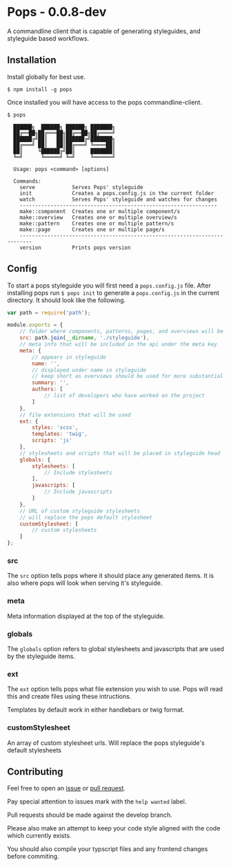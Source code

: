 # Pops - 0.0.8-dev

A commandline client that is capable of generating styleguides, and styleguide
based workflows.

## Installation

Install globally for best use.

    $ npm install -g pops

Once installed you will have access to the pops commandline-client.

    $ pops

      ██████╗  ██████╗ ██████╗ ███████╗
      ██╔══██╗██╔═══██╗██╔══██╗██╔════╝
      ██████╔╝██║   ██║██████╔╝███████╗
      ██╔═══╝ ██║   ██║██╔═══╝ ╚════██║
      ██║     ╚██████╔╝██║     ███████║
      ╚═╝      ╚═════╝ ╚═╝     ╚══════╝

      Usage: pops <command> [options]

      Commands:
        serve            Serves Pops' styleguide
        init             Creates a pops.config.js in the current folder
        watch            Serves Pops' styleguide and watches for changes
        ----------------------------------------------------------------
        make::component  Creates one or multiple component/s
        make::overview   Creates one or multiple overview/s
        make::pattern    Creates one or multiple pattern/s
        make::page       Creates one or multiple page/s
        --------------------------------------------------------------------------
        version          Prints pops version

## Config

To start a pops styleguide you will first need a `pops.config.js` file.
After installing pops run `$ pops init` to generate a `pops.config.js` in the current
directory. It should look like the following.

```javascript
var path = require('path');

module.exports = {
    // folder where components, patterns, pages, and overviews will be placed
    src: path.join(__dirname, './styleguide'),
    // meta info that will be included in the api under the meta key
    meta: {
        // appears in styleguide
        name: '',
        // displayed under name in styleguide
        // keep short as overviews should be used for more substantial info
        summary: '',
        authors: [
            // list of developers who have worked on the project
        ]
    },
    // file extensions that will be used
    ext: {
        styles: 'scss',
        templates: 'twig',
        scripts: 'js'
    },
    // stylesheets and scripts that will be placed in styleguide head
    globals: {
        stylesheets: [
            // Include stylesheets
        ],
        javascripts: [
            // Include javascripts
        ]
    },
    // URL of custom styleguide stylesheets
    // will replace the pops default stylesheet
    customStylesheet: [
        // custom stylesheets
    ]
};
```

### src

The `src` option tells pops where it should place any generated items. It is also
where pops will look when serving it's styleguide.

### meta

Meta information displayed at the top of the styleguide.

### globals

The `globals` option refers to global stylesheets and javascripts that are used by
the styleguide items.

### ext

The `ext` option tells pops what file extension you wish to use. Pops will read this
and create files using these intructions.

Templates by default work in either handlebars or twig format.

### customStylesheet

An array of custom stylesheet urls. Will replace the pops styleguide's default stylesheets

## Contributing

Feel free to open an [issue](https://github.com/BrianDGLS/pops/issues)
or [pull request](https://github.com/BrianDGLS/pops/pulls).

Pay special attention to issues mark with the `help wanted` label.

Pull requests should be made against the develop branch.

Please also make an attempt to keep your code style aligned with the code
which currently exists.

You should also compile your typscript files and any frontend changes
before commiting.
